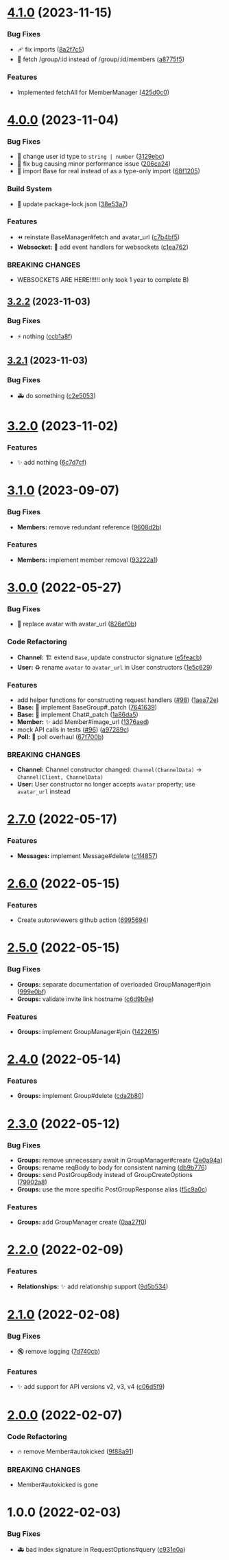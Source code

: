 # [4.1.0](https://github.com/groupme-js/node-groupme/compare/v4.0.0...v4.1.0) (2023-11-15)


### Bug Fixes

* :adhesive_bandage: fix imports ([8a2f7c5](https://github.com/groupme-js/node-groupme/commit/8a2f7c5ea7667f38467186949a0f5929a50d0bad))
* :bug: fetch /group/:id instead of /group/:id/members ([a8775f5](https://github.com/groupme-js/node-groupme/commit/a8775f5f49dc5b851cecb561a8717092e901ae11))


### Features

* Implemented fetchAll for MemberManager ([425d0c0](https://github.com/groupme-js/node-groupme/commit/425d0c06850f4ace3bac6139e027de0054cb6bfa))

# [4.0.0](https://github.com/groupme-js/node-groupme/compare/v3.2.2...v4.0.0) (2023-11-04)


### Bug Fixes

* :bug: change user id type to `string | number` ([3129ebc](https://github.com/groupme-js/node-groupme/commit/3129ebc8250486c42c06c54e3d9336c7d47c3871))
* :bug: fix bug causing minor performance issue ([206ca24](https://github.com/groupme-js/node-groupme/commit/206ca24446eee770e67a7e4ae1af2ba7d64e50b9))
* :rotating_light: import Base for real instead of as a type-only import ([68f1205](https://github.com/groupme-js/node-groupme/commit/68f12058293d8afb4b3661163782013626a94841))


### Build System

* :pushpin: update package-lock.json ([38e53a7](https://github.com/groupme-js/node-groupme/commit/38e53a76772d779f50d65d6e99cefbb78d3638b3))


### Features

* :rewind: reinstate BaseManager#fetch and avatar_url ([c7b4bf5](https://github.com/groupme-js/node-groupme/commit/c7b4bf51b8916d3b7ce89d426bd0cc3ca0286936))
* **Websocket:** :construction: add event handlers for websockets ([c1ea762](https://github.com/groupme-js/node-groupme/commit/c1ea76214aa805bc5a44c1d2fe992ec6e490dd0e))


### BREAKING CHANGES

* WEBSOCKETS ARE HERE!!!!!! only took 1 year to complete B)

## [3.2.2](https://github.com/groupme-js/node-groupme/compare/v3.2.1...v3.2.2) (2023-11-03)


### Bug Fixes

* :zap: nothing ([ccb1a8f](https://github.com/groupme-js/node-groupme/commit/ccb1a8fbb448068ee976765bffab523c907e3eb9))

## [3.2.1](https://github.com/groupme-js/node-groupme/compare/v3.2.0...v3.2.1) (2023-11-03)


### Bug Fixes

* :ambulance: do something ([c2e5053](https://github.com/groupme-js/node-groupme/commit/c2e5053798503f4249df906e2e5e7d495b196f11))

# [3.2.0](https://github.com/groupme-js/node-groupme/compare/v3.1.0...v3.2.0) (2023-11-02)


### Features

* :sparkles: add nothing ([6c7d7cf](https://github.com/groupme-js/node-groupme/commit/6c7d7cfdb102f37690fa6d6f4e840bb4c4aeb193))

# [3.1.0](https://github.com/groupme-js/node-groupme/compare/v3.0.0...v3.1.0) (2023-09-07)


### Bug Fixes

* **Members:** remove redundant reference ([9608d2b](https://github.com/groupme-js/node-groupme/commit/9608d2bc5de711724d1956fc62348227967d7522))


### Features

* **Members:** implement member removal ([93222a1](https://github.com/groupme-js/node-groupme/commit/93222a18a854081c04a8c588524ed82f0c11b1b0))

# [3.0.0](https://github.com/groupme-js/node-groupme/compare/v2.7.0...v3.0.0) (2022-05-27)


### Bug Fixes

* :rotating_light: replace avatar with avatar_url ([826ef0b](https://github.com/groupme-js/node-groupme/commit/826ef0be0661a0363ff26a2dc0815964fa23decc))


### Code Refactoring

* **Channel:** :building_construction: extend `Base`, update constructor signature ([e5feacb](https://github.com/groupme-js/node-groupme/commit/e5feacbd0e914281c264200b75d44eee08b747f6))
* **User:** :recycle: rename `avatar` to `avatar_url` in User constructors ([1e5c629](https://github.com/groupme-js/node-groupme/commit/1e5c629cb6b626fbe6c21eb62195b8c325f88ebd))


### Features

* add helper functions for constructing request handlers ([#98](https://github.com/groupme-js/node-groupme/issues/98)) ([1aea72e](https://github.com/groupme-js/node-groupme/commit/1aea72e239121f0b2698ae4f7c943c25be16fa0a))
* **Base:** :poop: implement BaseGroup#_patch ([7641639](https://github.com/groupme-js/node-groupme/commit/7641639f7409c2f9cf56ac857688e8b99c6a7d0b))
* **Base:** :poop: implement Chat#_patch ([1a86da5](https://github.com/groupme-js/node-groupme/commit/1a86da567e22fecfcd41b379c0a0f397cc1442e2))
* **Member:** :sparkles: add Member#image_url ([1376aed](https://github.com/groupme-js/node-groupme/commit/1376aed6da22349710f0fc6e6aef484ab42a03dc))
* mock API calls in tests ([#96](https://github.com/groupme-js/node-groupme/issues/96)) ([a97289c](https://github.com/groupme-js/node-groupme/commit/a97289cd8b39def11edf5a77baca66038af1ddc8))
* **Poll:** :beers: poll overhaul ([67f700b](https://github.com/groupme-js/node-groupme/commit/67f700b209dd63a886e15bcfbb40e3617e308216))


### BREAKING CHANGES

* **Channel:** Channel constructor changed:
`Channel(ChannelData)` -> `Channel(Client, ChannelData)`
* **User:** User constructor no longer accepts `avatar` property; use `avatar_url` instead

# [2.7.0](https://github.com/groupme-js/node-groupme/compare/v2.6.0...v2.7.0) (2022-05-17)


### Features

* **Messages:** implement Message#delete ([c1f4857](https://github.com/groupme-js/node-groupme/commit/c1f4857d1f26af907036c2beab5426342b98c465))

# [2.6.0](https://github.com/groupme-js/node-groupme/compare/v2.5.0...v2.6.0) (2022-05-15)


### Features

* Create autoreviewers github action ([6995694](https://github.com/groupme-js/node-groupme/commit/69956940c5033e592bc664a215ad5c2ddfe2e2d0))

# [2.5.0](https://github.com/groupme-js/node-groupme/compare/v2.4.0...v2.5.0) (2022-05-15)


### Bug Fixes

* **Groups:** separate documentation of overloaded GroupManager#join ([999e0bf](https://github.com/groupme-js/node-groupme/commit/999e0bf96178ed3c8879cd75a59762b7a50ea9ee))
* **Groups:** validate invite link hostname ([c6d9b9e](https://github.com/groupme-js/node-groupme/commit/c6d9b9ef22f74bcb7a5ecc04674855bb3e382942))


### Features

* **Groups:** implement GroupManager#join ([1422615](https://github.com/groupme-js/node-groupme/commit/14226158603bfec87437f14093c14887935fe7aa))

# [2.4.0](https://github.com/groupme-js/node-groupme/compare/v2.3.0...v2.4.0) (2022-05-14)


### Features

* **Groups:** implement Group#delete ([cda2b80](https://github.com/groupme-js/node-groupme/commit/cda2b80a12ebb59e9ff8a2f99f300532b9645735))

# [2.3.0](https://github.com/groupme-js/node-groupme/compare/v2.2.0...v2.3.0) (2022-05-12)


### Bug Fixes

* **Groups:** remove unnecessary await in GroupManager#create ([2e0a94a](https://github.com/groupme-js/node-groupme/commit/2e0a94a399db6f6f37b482c0e2d9ab116add13af))
* **Groups:** rename reqBody to body for consistent naming ([db9b776](https://github.com/groupme-js/node-groupme/commit/db9b776c9761ecf9bbb0ef7ae2e989e17f34327f))
* **Groups:** send PostGroupBody instead of GroupCreateOptions ([79902a8](https://github.com/groupme-js/node-groupme/commit/79902a803c0b70f856dc837316dbb9d98cc2d734))
* **Groups:** use the more specific PostGroupResponse alias ([f5c9a0c](https://github.com/groupme-js/node-groupme/commit/f5c9a0cd3197c27cecff2e9a0041184af6f61136))


### Features

* **Groups:** add GroupManager create ([0aa27f0](https://github.com/groupme-js/node-groupme/commit/0aa27f0ba8d0a9533edea97669bbfead9f82a55a))

# [2.2.0](https://github.com/groupme-js/node-groupme/compare/v2.1.0...v2.2.0) (2022-02-09)


### Features

* **Relationships:** :sparkles: add relationship support ([9d5b534](https://github.com/groupme-js/node-groupme/commit/9d5b534882b42327725aa122ee805cea6ddaa490))

# [2.1.0](https://github.com/groupme-js/node-groupme/compare/v2.0.0...v2.1.0) (2022-02-08)


### Bug Fixes

* :mute: remove logging ([7d740cb](https://github.com/groupme-js/node-groupme/commit/7d740cb6d80cdcd3d5eb976f6734605c55455b15))


### Features

* :sparkles: add support for API versions v2, v3, v4 ([c06d5f9](https://github.com/groupme-js/node-groupme/commit/c06d5f9c19f5a8dd1d33c948fb6f0e4859e01720))

# [2.0.0](https://github.com/groupme-js/node-groupme/compare/v1.0.0...v2.0.0) (2022-02-07)


### Code Refactoring

* :fire: remove Member#autokicked ([9f88a91](https://github.com/groupme-js/node-groupme/commit/9f88a91f3227abe2d078485da35d1d822c6d0381))


### BREAKING CHANGES

* Member#autokicked is gone

# 1.0.0 (2022-02-03)


### Bug Fixes

* :ambulance: bad index signature in RequestOptions#query ([c931e0a](https://github.com/groupme-js/node-groupme/commit/c931e0a847802b12918af5daa99481e012c375a0))
